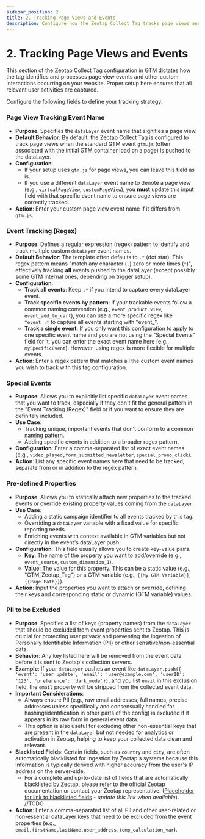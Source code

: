 ```yaml
---
sidebar_position: 2
title: 2. Tracking Page Views and Events
description: Configure how the Zeotap Collect Tag tracks page views and custom events, including event name matching, special event handling, and property management.
---
```


# 2. Tracking Page Views and Events

This section of the Zeotap Collect Tag configuration in GTM dictates how the tag identifies and processes page view events and other custom interactions occurring on your website. Proper setup here ensures that all relevant user activities are captured.

Configure the following fields to define your tracking strategy:

### Page View Tracking Event Name

*   **Purpose**: Specifies the `dataLayer` event name that signifies a page view.
*   **Default Behavior**: By default, the Zeotap Collect Tag is configured to track page views when the standard GTM event `gtm.js` (often associated with the initial GTM container load on a page) is pushed to the dataLayer.
*   **Configuration**: 
    *   If your setup uses `gtm.js` for page views, you can leave this field as is.
    *   If you use a different `dataLayer` event name to denote a page view (e.g., `virtualPageView`, `customPageView`), you **must** update this input field with that specific event name to ensure page views are correctly tracked.
*   **Action**: Enter your custom page view event name if it differs from `gtm.js`.

### Event Tracking (Regex)

*   **Purpose**: Defines a regular expression (regex) pattern to identify and track multiple custom `dataLayer` event names.
*   **Default Behavior**: The template often defaults to `.*` (dot star). This regex pattern means "match any character (`.`) zero or more times (`*`)", effectively tracking **all** events pushed to the dataLayer (except possibly some GTM internal ones, depending on trigger setup).
*   **Configuration**:
    *   **Track all events**: Keep `.*` if you intend to capture every dataLayer event.
    *   **Track specific events by pattern**: If your trackable events follow a common naming convention (e.g., `event_product_view`, `event_add_to_cart`), you can use a more specific regex like `^event_.*` to capture all events starting with "event_".
    *   **Track a single event**: If you only want this configuration to apply to one specific event name and you are not using the "Special Events" field for it, you can enter the exact event name here (e.g., `mySpecificEvent`). However, using regex is more flexible for multiple events.
*   **Action**: Enter a regex pattern that matches all the custom event names you wish to track with this tag configuration. 

### Special Events

*   **Purpose**: Allows you to explicitly list specific `dataLayer` event names that you want to track, especially if they don't fit the general pattern in the "Event Tracking (Regex)" field or if you want to ensure they are definitely included.
*   **Use Case**: 
    *   Tracking unique, important events that don't conform to a common naming pattern.
    *   Adding specific events in addition to a broader regex pattern.
*   **Configuration**: Enter a comma-separated list of exact event names (e.g., `video_played,form_submitted_newsletter,special_promo_click`).
*   **Action**: List any specific event names here that need to be tracked, separate from or in addition to the regex pattern.

### Pre-defined Properties

*   **Purpose**: Allows you to statically attach new properties to the tracked events or override existing property values coming from the `dataLayer`.
*   **Use Case**:
    *   Adding a static campaign identifier to all events tracked by this tag.
    *   Overriding a `dataLayer` variable with a fixed value for specific reporting needs.
    *   Enriching events with context available in GTM variables but not directly in the event's dataLayer push.
*   **Configuration**: This field usually allows you to create key-value pairs.
    *   **Key**: The name of the property you want to add/override (e.g., `event_source`, `custom_dimension_1`).
    *   **Value**: The value for this property. This can be a static value (e.g., "GTM_Zeotap_Tag") or a GTM variable (e.g., `{{My GTM Variable}}`, `{{Page Path}}`).
*   **Action**: Input the properties you want to attach or override, defining their keys and corresponding static or dynamic (GTM variable) values.

### PII to be Excluded

*   **Purpose**: Specifies a list of keys (property names) from the `dataLayer` that should be excluded from event properties sent to Zeotap. This is crucial for protecting user privacy and preventing the ingestion of Personally Identifiable Information (PII) or other sensitive/non-essential data.
*   **Behavior**: Any key listed here will be removed from the event data before it is sent to Zeotap's collection servers.
*   **Example**: If your `dataLayer` pushes an event like `dataLayer.push({ 'event': 'user_update', 'email': 'user@example.com', 'userID': '123', 'preference': 'dark_mode'})`, and you list `email` in this exclusion field, the `email` property will be stripped from the collected event data.
*   **Important Considerations**:
    *   Always ensure PII (e.g., raw email addresses, full names, precise addresses unless specifically and consensually handled for hashing/identification in other parts of the config) is excluded if it appears in its raw form in general event data.
    *   This option is also useful for excluding other non-essential keys that are present in the `dataLayer` but not needed for analytics or activation in Zeotap, helping to keep your collected data clean and relevant.
*   **Blacklisted Fields**: Certain fields, such as `country` and `city`, are often automatically blacklisted for ingestion by Zeotap's systems because this information is typically derived with higher accuracy from the user's IP address on the server-side. 
    *   For a complete and up-to-date list of fields that are automatically blacklisted by Zeotap, please refer to the official Zeotap documentation or contact your Zeotap representative. ([Placeholder for link to blacklisted fields](#) - *update this link when available*). //TODO
*   **Action**: Enter a comma-separated list of all PII and other user-related or non-essential dataLayer keys that need to be excluded from the event properties (e.g., `email,firstName,lastName,user_address,temp_calculation_var`).
